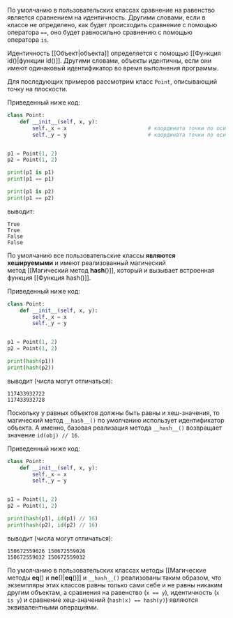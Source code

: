 

По умолчанию в пользовательских классах сравнение на равенство является сравнением на идентичность. Другими словами, если в классе не определено, как будет происходить сравнение с помощью оператора `==`, оно будет равносильно сравнению с помощью оператора `is`.

Идентичность [[Объект|объекта]] определяется с помощью [[Функция id()|функции id()]]. Другими словами, объекты идентичны, если они имеют одинаковый идентификатор во время выполнения программы.

Для последующих примеров рассмотрим класс `Point`, описывающий точку на плоскости.

Приведенный ниже код:

```python
class Point:
    def __init__(self, x, y):
        self._x = x                          # координата точки по оси x
        self._y = y                          # координата точки по оси y


p1 = Point(1, 2)
p2 = Point(1, 2)

print(p1 is p1)
print(p1 == p1)

print(p1 is p2)
print(p1 == p2)
```

выводит:

```no-highlight
True
True
False
False
```

По умолчанию все пользовательские классы **являются хешируемыми** и имеют реализованный магический метод [[Магический метод __hash__()]], который и вызывает встроенная функция [[Функция hash()]].

Приведенный ниже код:

```python
class Point:
    def __init__(self, x, y):
        self._x = x
        self._y = y


p1 = Point(1, 2)
p2 = Point(1, 2)

print(hash(p1))
print(hash(p2))
```

выводит (числа могут отличаться):

```no-highlight
117433932722
117433932728
```

Поскольку у равных объектов должны быть равны и хеш-значения, то магический метод `__hash__()` по умолчанию использует идентификатор объекта. А именно, базовая реализация метода `__hash__()` возвращает значение `id(obj) // 16`.

Приведенный ниже код:

```python
class Point:
    def __init__(self, x, y):
        self._x = x
        self._y = y


p1 = Point(1, 2)
p2 = Point(1, 2)

print(hash(p1), id(p1) // 16)
print(hash(p2), id(p2) // 16)
```

выводит (числа могут отличаться):

```no-highlight
150672559026 150672559026
150672559032 150672559032
```

По умолчанию в пользовательских классах методы [[Магические методы __eq__() и __ne__()|__eq__()]] и `__hash__()` реализованы таким образом, что экземпляры этих классов равны только сами себе и не равны никаким другим объектам, а сравнения на равенство (`x == y`), идентичность (`x is y`) и сравнение хеш-значений (`hash(x) == hash(y)`) являются эквивалентными операциями.